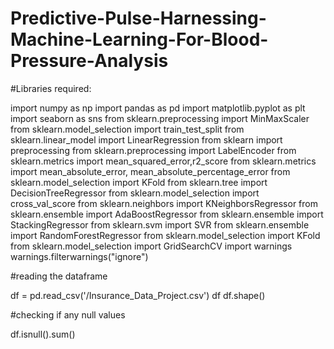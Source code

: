# Predictive-Pulse-Harnessing-Machine-Learning-For-Blood-Pressure-Analysis
#Libraries required:

import numpy as np
import pandas as pd
import matplotlib.pyplot as plt
import seaborn as sns
from sklearn.preprocessing import MinMaxScaler
from sklearn.model_selection import train_test_split
from sklearn.linear_model import LinearRegression
from sklearn import preprocessing
from sklearn.preprocessing import LabelEncoder
from sklearn.metrics import mean_squared_error,r2_score
from sklearn.metrics import mean_absolute_error, mean_absolute_percentage_error
from sklearn.model_selection import KFold
from sklearn.tree import DecisionTreeRegressor
from sklearn.model_selection import cross_val_score
from sklearn.neighbors import KNeighborsRegressor
from sklearn.ensemble import AdaBoostRegressor
from sklearn.ensemble import StackingRegressor
from sklearn.svm import SVR
from sklearn.ensemble import RandomForestRegressor
from sklearn.model_selection import KFold
from sklearn.model_selection import GridSearchCV
import warnings
warnings.filterwarnings("ignore")

#reading the dataframe

df = pd.read_csv('/Insurance_Data_Project.csv')
df
df.shape()

#checking if any null values


df.isnull().sum()
